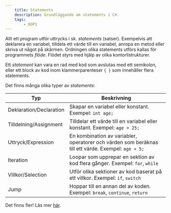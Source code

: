 ```yaml
---
    title: Statements
    description: Grundläggande om statements i C#.
    tags:
        - OOP1
---
```


Allt ett program utför uttrycks i sk. *statements* (satser). Exempelvis att deklarera en variabel, tilldela ett värde till en variabel, anropa en metod eller skriva ut något på skärmen. Ordningen olika statements utförs kallas för programmets *flöde*. Flödet styrs med hjälp av olika kontorllstrukturer.

Ett *statement* kan vara en rad med kod som avslutas med ett semikolon, eller ett block av kod inom klammerparenteser `{ }` som innehåller flera statements.

Det finns många olika typer av *statements*:

| Typ | Beskrivning |
|------|-------------|
| Deklaration/Declaration | Skapar en variabel eller konstant. Exempel: `int age;` |
| Tilldelning/Assignment | Tilldelar ett värde till en variabel eller konstant. Exempel: `age = 25;` |
| Uttryck/Expression | En kombination av variabler, operatorer och värden som beräknas till ett värde. Exempel: `age + 5;` |
| Iteration | Loopar som upprepar en sektion av kod flera gånger. Exempel: `for`, `while` |
| Villkor/Selection | Utför olika sektioner av kod baserat på ett villkor. Exempel: `if`, `switch` |
| Jump | Hoppar till en annan del av koden. Exempel: `break`, `continue`, `return` |

Det finns fler! Läs mer [här](https://learn.microsoft.com/en-us/dotnet/csharp/programming-guide/statements-expressions-operators/statements).

